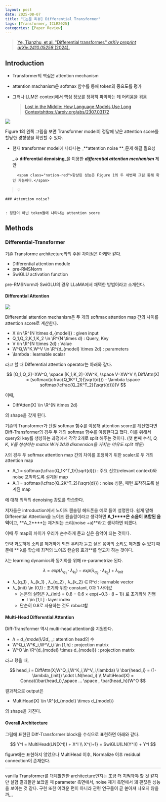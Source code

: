 ```yaml
---
layout: post
date: 2025-08-07
title: "[논문 리뷰] Differential Transformer"
tags: [Transformer, ICLR2025]
categories: [Paper Review]
---
```


> [Ye, Tianzhu, et al. "Differential transformer." ](https://arxiv.org/abs/2410.05258)[_arXiv preprint arXiv:2410.05258_](https://arxiv.org/abs/2410.05258)[ (2024).](https://arxiv.org/abs/2410.05258)



## Introduction

- Transformer의 핵심은 attention mechanism
- attention machanism은 softmax 함수를 통해 token의 중요도를 평가
- 그러나 LLM은 context에서 핵심 정보를 정확히 파악하는 데 어려움을 겪음

	> [Lost in the Middle: How Language Models Use Long Contextshttps://arxiv.org/abs/2307.03172](https://arxiv.org/abs/2307.03172)


![](https://prod-files-secure.s3.us-west-2.amazonaws.com/542b861c-36a8-4051-84e5-8804b6728dba/9083ea56-691a-4752-ae26-47f403431ac8/image.png?X-Amz-Algorithm=AWS4-HMAC-SHA256&X-Amz-Content-Sha256=UNSIGNED-PAYLOAD&X-Amz-Credential=ASIAZI2LB4667PYKEJJF%2F20250822%2Fus-west-2%2Fs3%2Faws4_request&X-Amz-Date=20250822T060059Z&X-Amz-Expires=3600&X-Amz-Security-Token=IQoJb3JpZ2luX2VjELX%2F%2F%2F%2F%2F%2F%2F%2F%2F%2FwEaCXVzLXdlc3QtMiJHMEUCIQDp9j56%2BXVxsC1N4EpKuwqUSpxREI9U2MRyePYIY85HfQIgK9txCffU3nmAkTDQqQs9l6liHEmkjaa6iRXgu2F0bbsqiAQI%2Fv%2F%2F%2F%2F%2F%2F%2F%2F%2F%2FARAAGgw2Mzc0MjMxODM4MDUiDKsVTrxOwpDLzBKUvyrcAxPynb0bCbMWAkErih4%2FDPr9RwHMch5WfS2sKNGQD6qGGn4RIMDYtCqLrim5IPK436gHGt48atRjUIvfgKdjbvl%2BBIMCSWzPSjnmGeGzggL7ZtLjPyXPKXC3t0GEB0fnhLXm%2B%2BxXW62i5yLJ9%2FHzZKHIivKPBhxtjlsOUFwlXV0vLK5B%2BYlDdMI5OUA21H%2F4530XO3nG9ZMRdsscHp5V9rrBoGhXoDJaxZ8d%2B0Xg68k1hnseDalNMbFzD%2BrPGa0R5Ge4ufB9xFGBn%2FWFS3yXHeukO8iyQGFppzttqsJ4bbMh5E9hcLwbMu0x3I8KABr5%2FU3Ur29vcyr9USQplAOSmRLh0ijHnhD5wvPbMjR%2FzJ4GFTajlP%2BBfc4bFcpENu1SJ9N3z8F7G00BLrT7LEILcFWCVLNnUpnY4Fb0lqTjEI3%2FTHzosz791HtzvXNKmceNfgzrQzEjmVlIMrYmzza%2FDomP3SMUwT6VKQkXCJWSL%2FcY4mS1hpz3ssyAtkXBUOjEdRk%2Fp%2BFUv33cd5%2BsFoS%2BkRHLL%2FJnGF%2BlHrcwLljDl5t9yJtaPWb9vj0ogu16tEtTOyxrPEgYyMmey17W1f70%2FWuCq81OrXEoAMtzr4Hka%2F2q9d9cpharsC%2FHVQ%2FYMOrsn8UGOqUBC6Gz%2FWzBnH5e%2F3D1%2F8g8FvTCSpdCKfoqztHSUZUkqxzk2wDp9LK%2BUmHjHJxPxg9V%2Bq6gHCVW3eogmew8yWsdCGFQxvY9MFQS6uVHoaLxNFFTJIS3ZxCkSocbxg%2F%2BHiovNzanTCnVXDauCDJpAd%2FCpbf%2BgsXPAOuqqlukUnpOstyhiIPvfYNvd2BGKHe1U6a0fnUYOxBscn0Obn%2FBj9cmFXRoyNMs&X-Amz-Signature=9a4a1dea7aa35012b33248739c6bc08362ca332a8a225e48d229484397f10608&X-Amz-SignedHeaders=host&x-amz-checksum-mode=ENABLED&x-id=GetObject)


Figure 1의 왼쪽 그림을 보면 Transformer model이 정답에 낮은 attention score를 할당한 경향성을 확인할 수 있다.

- 현재 transformer model에 나타나는 _**attention noise **_문제 해결 필요성

	_**→ differential denoising**_을 이용한 _**differential attention mechanism**_ 제안


		<span class="notion-red">향상된 성능은 Figure 1의 두 세번째 그림 통해 확인 가능하다.</span>


> 💡 


	### Attention noise?


	: 정답이 아닌 token들에 나타나는 attention score



## Methods



### Differential-Transformer


기존 Transforme architecture와의 주된 차이점은 아래와 같다.

- Differential attention module
- pre-RMSNorm
- SwiGLU activation function

pre-RMSNorm과 SwiGLU의 경우 LLaMA에서 채택한 방법이라고 소개한다.



#### Differential Attention


![](https://prod-files-secure.s3.us-west-2.amazonaws.com/542b861c-36a8-4051-84e5-8804b6728dba/116d70b2-1963-4810-9167-f4c7d8a06e8f/image.png?X-Amz-Algorithm=AWS4-HMAC-SHA256&X-Amz-Content-Sha256=UNSIGNED-PAYLOAD&X-Amz-Credential=ASIAZI2LB4667PYKEJJF%2F20250822%2Fus-west-2%2Fs3%2Faws4_request&X-Amz-Date=20250822T060059Z&X-Amz-Expires=3600&X-Amz-Security-Token=IQoJb3JpZ2luX2VjELX%2F%2F%2F%2F%2F%2F%2F%2F%2F%2FwEaCXVzLXdlc3QtMiJHMEUCIQDp9j56%2BXVxsC1N4EpKuwqUSpxREI9U2MRyePYIY85HfQIgK9txCffU3nmAkTDQqQs9l6liHEmkjaa6iRXgu2F0bbsqiAQI%2Fv%2F%2F%2F%2F%2F%2F%2F%2F%2F%2FARAAGgw2Mzc0MjMxODM4MDUiDKsVTrxOwpDLzBKUvyrcAxPynb0bCbMWAkErih4%2FDPr9RwHMch5WfS2sKNGQD6qGGn4RIMDYtCqLrim5IPK436gHGt48atRjUIvfgKdjbvl%2BBIMCSWzPSjnmGeGzggL7ZtLjPyXPKXC3t0GEB0fnhLXm%2B%2BxXW62i5yLJ9%2FHzZKHIivKPBhxtjlsOUFwlXV0vLK5B%2BYlDdMI5OUA21H%2F4530XO3nG9ZMRdsscHp5V9rrBoGhXoDJaxZ8d%2B0Xg68k1hnseDalNMbFzD%2BrPGa0R5Ge4ufB9xFGBn%2FWFS3yXHeukO8iyQGFppzttqsJ4bbMh5E9hcLwbMu0x3I8KABr5%2FU3Ur29vcyr9USQplAOSmRLh0ijHnhD5wvPbMjR%2FzJ4GFTajlP%2BBfc4bFcpENu1SJ9N3z8F7G00BLrT7LEILcFWCVLNnUpnY4Fb0lqTjEI3%2FTHzosz791HtzvXNKmceNfgzrQzEjmVlIMrYmzza%2FDomP3SMUwT6VKQkXCJWSL%2FcY4mS1hpz3ssyAtkXBUOjEdRk%2Fp%2BFUv33cd5%2BsFoS%2BkRHLL%2FJnGF%2BlHrcwLljDl5t9yJtaPWb9vj0ogu16tEtTOyxrPEgYyMmey17W1f70%2FWuCq81OrXEoAMtzr4Hka%2F2q9d9cpharsC%2FHVQ%2FYMOrsn8UGOqUBC6Gz%2FWzBnH5e%2F3D1%2F8g8FvTCSpdCKfoqztHSUZUkqxzk2wDp9LK%2BUmHjHJxPxg9V%2Bq6gHCVW3eogmew8yWsdCGFQxvY9MFQS6uVHoaLxNFFTJIS3ZxCkSocbxg%2F%2BHiovNzanTCnVXDauCDJpAd%2FCpbf%2BgsXPAOuqqlukUnpOstyhiIPvfYNvd2BGKHe1U6a0fnUYOxBscn0Obn%2FBj9cmFXRoyNMs&X-Amz-Signature=722387e309a657ddeab92c8b64ffd1d0b7df07ff474bcd6fd0cedfce8bb550f0&X-Amz-SignedHeaders=host&x-amz-checksum-mode=ENABLED&x-id=GetObject)


Differential attention mechanism은 두 개의 softmax attention map 간의 차이를 attention score로 계산한다.

- X \in \R^{N \times d\_{model}} : given input
- Q\_1,Q\_2,K\_1,K\_2 \in \R^{N \times d} : Query, Key
- V \in \R^{N \times 2d} : Value
- W^Q,W^K,W^V \in \R^{d\_{model} \times 2d} : parameters
- \lambda : learnable scalar

라고 할 때 Differential attention operator는 아래와 같다.


$$
[Q_1;Q_2]=XW^Q, \space [K_1;K_2]=XW^K, \space V=XW^V \\
DiffAttn(X) = (softmax(\cfrac{Q_1K^T_1}{\sqrt{d}}) - \lambda \space softmax(\cfrac{Q_2K^T_2}{\sqrt{d}}))V
$$


이때,

- DiffAtten(X) \in \R^{N \times 2d}

의 shape을 갖게 된다.


기존의 Transformer가 단일 softmax 함수를 이용해 attention score를 계산했다면 Diff-Transformer의 경우 두 개의 softmax 함수를 이용한다고 했다. 이를 위해서 query와 key를 생성하는 과정에서 각각 2개로 split 해주는 것이다. <span class="notion-red">(첫 번째 수식, </span><span class="notion-red">_Q, K, V를 생성하는 matrix W가 2d의 dismension을 가지는 이유도 split 때문_</span><span class="notion-red">)</span>


 λ의 경우 두 softmax attention map 간의 차이를 조정하기 위한 scaler로 두 개의 attention map

- A\_1 = softmax(\cfrac{Q\_1K^T\_1}{\sqrt{d}}) : 주요 신호(relevant context)와 noise 포착하도록 설계된 map
- A\_1 = softmax(\cfrac{Q\_2K^T\_2}{\sqrt{d}}) : noise 성분, 패턴 포착하도록 설계된 map 

에 대해 최적의 denoising 강도를 학습한다.


저자들은 introduction에서 노이즈 캔슬링 헤드폰을 예로 들어 설명한다. 쉽게 말해 Differential Attention을 노이즈 캔슬링이라고 생각하면 **A\_1****은 소음이 포함된 음악**이고, **A\_2****는 제거되는 소리(noise +a)**라고 생각하면 되겠다. 


이때 두 map의 차이가 우리가 순수하게 듣고 싶은 음악이 되는 것이다. 


만약 과도하게 소리를 제거하게 되면 우리가 듣고 싶은 음악의 소리도 제거할 수 있기 때문에 ** λ를 학습해 최적의 노이즈 캔슬링 효과**를 얻고자 하는 것이다.


λ는 learning dynamics와 동기화를 위해 re-parametrize 된다.


$$
\lambda = exp(\lambda_{q_1} \cdot \lambda_{k_1}) - exp(\lambda_{q_2} \cdot \lambda_{k_2}) + \lambda_{init}
$$

- λ\_{q\_1} , λ\_{k\_1} , λ\_{q\_2} , λ\_{k\_2} ∈ R^d : learnable vector
- λ\_{init} \in (0,1) : 초기화 위한 constant, 0과 1 사이값
	- 논문의 실험은 λ\_{init} = 0.8 − 0.6 × exp(−0.3 · (l − 1)) 로 초기화해 진행
		- l \in [1,L] : layer index
	- 단순히 0.8로 사용하는 것도 robust함


#### **Multi-Head Differential Attention**


Diff-Transformer 역시 multi-head attention을 지원한다.

- _h = d\_{model}/2d__ _: attention head의 수
- W^Q\_i,W^K\_i,W^V\_i,i \in [1,h] : projection matrix
- W^O \in \R^{d\_{model} \times d\_{model}} : projection matrix

라고 했을 때,


$$
head_i = DiffAttn(X;W^Q_i,W^K_i,W^V_i,\lambda) \\
\bar{head_i} = (1-\lambda_{init}) \cdot LN(head_i) \\
MultiHead(X) = Concat(\bar{head_i},\space ... \space , \bar{head_h})W^O
$$


결과적으로 output은

- MultiHead(X) \in \R^{d\_{model} \times d\_{model}}

의 shape을 가진다.



#### Overall Architecture


그림에 표현된 Diff-Transformer block을 수식으로 표현하면 아래와 같다.


$$
Y^l = MultiHead(LN(X^l)) + X^l \\
X^{l+1} = SwiGLU(LN(Y^l)) + Y^l
$$


figure에는 표현하지 않았으나 MultiHead 이후, Normalize 이후 residual connection이 존재한다.


---


vanilla Transformer를 대체할만한 architecture인지는 조금 더 지켜봐야 할 것 같지만 실험 결과들만 보았을 때 parameter 측면에서, noise 제거 측면에서 꽤 괜찮은 성능을 보이는 것 같다. 구현 또한 어려운 편이 아니라 관련 연구들이 곧 쏟아져 나오지 않을까,,,

